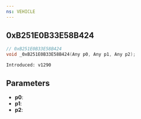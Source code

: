 ```yaml
---
ns: VEHICLE
---
```

## 0xB251E0B33E58B424

```c
// 0xB251E0B33E58B424
void _0xB251E0B33E58B424(Any p0, Any p1, Any p2);
```

```
Introduced: v1290
```

## Parameters
* **p0**:
* **p1**:
* **p2**:

